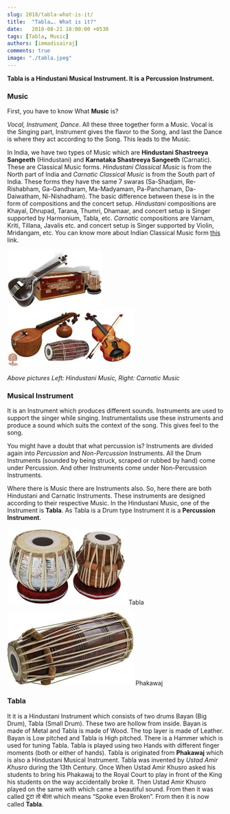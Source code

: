 ```yaml
---
slug: 2018/tabla-what-is-it/
title:  "Tabla…. What is it?"
date:   2018-08-21 18:00:00 +0530
tags: [Tabla, Music]
authors: [immadisairaj]
comments: true
image: "./tabla.jpeg"
---
```


**Tabla is a Hindustani Musical Instrument. It is a Percussion Instrument.**

### Music
First, you have to know What **Music** is?

*Vocal, Instrument, Dance*. All these three together form a Music. Vocal is the Singing part, Instrument gives the flavor to the Song, and last the Dance is where they act according to the Song. This leads to the Music.

In India, we have two types of Music which are **Hindustani Shastreeya Sangeeth** (Hindustani) and **Karnataka Shastreeya Sangeeth** (Carnatic). These are Classical Music forms. *Hindustani Classical Music* is from the North part of India and *Carnatic Classical Music* is from the South part of India. These forms they have the same 7 swaras (Sa-Shadjam, Re-Rishabham, Ga-Gandharam, Ma-Madyamam, Pa-Panchamam, Da-Daiwatham, Ni-Nishadham). The basic difference between these is in the form of compositions and the concert setup. *Hindustani* compositions are Khayal, Dhrupad, Tarana, Thumri, Dhamaar, and concert setup is Singer supported by Harmonium, Tabla, etc. *Carnatic* compositions are Varnam, Kriti, Tillana, Javalis etc. and concert setup is Singer supported by Violin, Mridangam, etc. You can know more about Indian Classical Music form [this](https://en.wikipedia.org/wiki/Indian_classical_music) link.

![Hindustani Music](./hindustani.jpeg)
![Carnatic Music](./carnatic.jpeg)

*Above pictures Left: Hindustani Music, Right: Carnatic Music*

### Musical Instrument

It is an Instrument which produces different sounds. Instruments are used to support the singer while singing. Instrumentalists use these instruments and produce a sound which suits the context of the song. This gives feel to the song.

You might have a doubt that what percussion is? Instruments are divided again into *Percussion* and *Non-Percussion* Instruments. All the Drum Instruments (sounded by being struck, scraped or rubbed by hand) come under Percussion. And other Instruments come under Non-Percussion Instruments.

Where there is Music there are Instruments also. So, here there are both Hindustani and Carnatic Instruments. These instruments are designed according to their respective Music. In the Hindustani Music, one of the Instrument is **Tabla**. As Tabla is a Drum type Instrument it is a **Percussion Instrument**.

![Tabla](./tabla.jpeg)
Tabla

![Phakawaj](./phakawaj.jpeg)
Phakawaj

### Tabla

It it is a Hindustani Instrument which consists of two drums Bayan (Big Drum), Tabla (Small Drum). These two are hollow from inside. Bayan is made of Metal and Tabla is made of Wood. The top layer is made of Leather. Bayan is Low pitched and Tabla is High pitched. There is a Hammer which is used for tuning Tabla. Tabla is played using two Hands with different finger moments (both or either of hands). Tabla is originated from **Phakawaj** which is also a Hindustani Musical Instrument. Tabla was invented by *Ustad Amir Khusro* during the 13th Century. Once When Ustad Amir Khusro asked his students to bring his Phakawaj to the Royal Court to play in front of the King his students on the way accidentally broke it. Then Ustad Amir Khusro played on the same with which came a beautiful sound. From then it was called टूटा तो बोला which means “Spoke even Broken”. From then it is now called **Tabla**.
